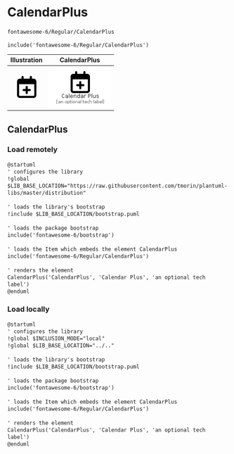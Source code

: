 # CalendarPlus


```text
fontawesome-6/Regular/CalendarPlus
```

```text
include('fontawesome-6/Regular/CalendarPlus')
```



| Illustration | CalendarPlus |
| :---: | :---: |
| ![illustration for Illustration](../../fontawesome-6/Regular/CalendarPlus.png) | ![illustration for CalendarPlus](../../fontawesome-6/Regular/CalendarPlus.Local.png) |




## CalendarPlus

### Load remotely
```plantuml
@startuml
' configures the library
!global $LIB_BASE_LOCATION="https://raw.githubusercontent.com/tmorin/plantuml-libs/master/distribution"

' loads the library's bootstrap
!include $LIB_BASE_LOCATION/bootstrap.puml

' loads the package bootstrap
include('fontawesome-6/bootstrap')

' loads the Item which embeds the element CalendarPlus
include('fontawesome-6/Regular/CalendarPlus')

' renders the element
CalendarPlus('CalendarPlus', 'Calendar Plus', 'an optional tech label')
@enduml
```

### Load locally
```plantuml
@startuml
' configures the library
!global $INCLUSION_MODE="local"
!global $LIB_BASE_LOCATION="../.."

' loads the library's bootstrap
!include $LIB_BASE_LOCATION/bootstrap.puml

' loads the package bootstrap
include('fontawesome-6/bootstrap')

' loads the Item which embeds the element CalendarPlus
include('fontawesome-6/Regular/CalendarPlus')

' renders the element
CalendarPlus('CalendarPlus', 'Calendar Plus', 'an optional tech label')
@enduml
```

